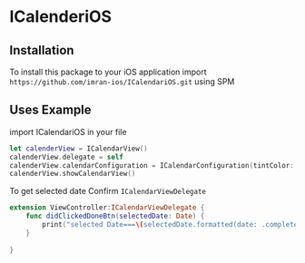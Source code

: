 # ICalenderiOS

## Installation

To install this package to your iOS application import `https://github.com/imran-ios/ICalendariOS.git` using SPM


## Uses Example

import  ICalendariOS in your file

```swift
let calenderView = ICalendarView()
calenderView.delegate = self
calenderView.calendarConfiguration = ICalendarConfiguration(tintColor: .systemYellow)
calenderView.showCalendarView()

```



To get selected date Confirm `ICalendarViewDelegate`

```swift
extension ViewController:ICalendarViewDelegate {
    func didClickedDoneBtn(selectedDate: Date) {
        print("selected Date===\(selectedDate.formatted(date: .complete, time: .omitted))")
    }
    
}


```
